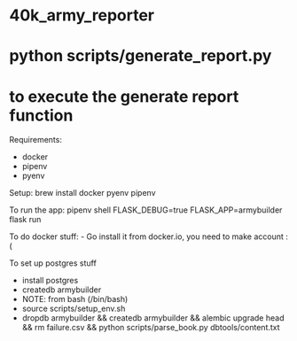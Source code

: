 # 40k_army_reporter
# python scripts/generate_report.py 
# to execute the generate report function

Requirements:
- docker
- pipenv
- pyenv

Setup:
    brew install docker pyenv pipenv

To run the app:
    pipenv shell
    FLASK_DEBUG=true FLASK_APP=armybuilder flask run

To do docker stuff:
    - Go install it from docker.io, you need to make account :(


To set up postgres stuff

- install postgres
- createdb armybuilder
- NOTE: from bash (/bin/bash)
- source scripts/setup_env.sh
- dropdb armybuilder && createdb armybuilder && alembic upgrade head && rm failure.csv && python scripts/parse_book.py dbtools/content.txt